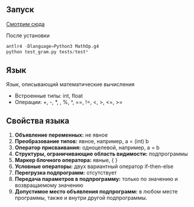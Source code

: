 ## Запуск
[Смотрим сюда](https://tomassetti.me/antlr-mega-tutorial/#setup-antlr)

После установки
```python
antlr4 -Dlanguage=Python3 MathOp.g4 
python test_gram.py tests/test*
```

## Язык

Язык, описывающий математические вычисления
- Встроенные типы: int, float
- Операции: +, -, *, \, %, ^, ==, !=, &lt;, &gt;, &lt;=, &gt;=

## Свойства языка

1. **Объявление переменных:** не явное
2. **Преобразование типов:** явное, например, a = (int) b
3. **Оператор присваивания:** одноцелевой, например, a = b
4. **Структуры, ограничивающие область видимости:** подпрограммы
5. **Маркер блочного оператора:** явные, { }
6. **Условные операторы:** двух вариантный оператор if-then-else
7. **Перегрузка подпрограмм:** отсутствует
8. **Передача параметров в подпрограмму:** только по значению и возвращаемому значению
9. **Допустимое место объявления подпрограмм:** в любом месте программы, также и внутри другой подпрограммы.
